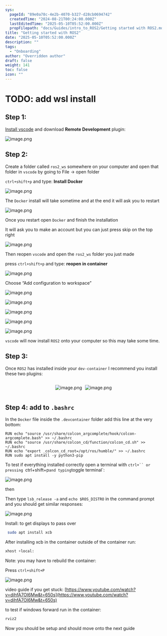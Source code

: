 ```yaml
---
sys:
  pageId: "89e0a78c-4e2b-4070-b327-d28cb0694742"
  createdTime: "2024-08-21T00:24:00.000Z"
  lastEditedTime: "2025-05-10T05:52:00.000Z"
  propFilepath: "docs/Guides/intro_to_ROS2/Getting started with ROS2.md"
title: "Getting started with ROS2"
date: "2025-05-10T05:52:00.000Z"
description: ""
tags:
  - "Onboarding"
author: "Overridden author"
draft: false
weight: 141
toc: false
icon: ""
---
```


# TODO: add wsl install

## Step 1:

[Install vscode](https://code.visualstudio.com/download) and download **Remote Development** plugin:

![image.png](https://prod-files-secure.s3.us-west-2.amazonaws.com/d518164a-d88e-44d1-a4ee-3adb3bd8bce0/efb52993-1881-4a40-b95e-6f020334f022/image.png?X-Amz-Algorithm=AWS4-HMAC-SHA256&X-Amz-Content-Sha256=UNSIGNED-PAYLOAD&X-Amz-Credential=ASIAZI2LB4662DTTMWWR%2F20250701%2Fus-west-2%2Fs3%2Faws4_request&X-Amz-Date=20250701T061407Z&X-Amz-Expires=3600&X-Amz-Security-Token=IQoJb3JpZ2luX2VjENX%2F%2F%2F%2F%2F%2F%2F%2F%2F%2FwEaCXVzLXdlc3QtMiJHMEUCIQDtQLND71yi6rA45wxdjAmIFP32XH6mN%2F58AG0vDL9u8gIgfw3ONLgjWe%2FAnqKQBWrCRQsxeL9F8J6cz69qxX%2BnTkoqiAQIzv%2F%2F%2F%2F%2F%2F%2F%2F%2F%2FARAAGgw2Mzc0MjMxODM4MDUiDKLWU5zUYQe0LwJBTCrcA6sGQqdINOedFHgfvPVLPgMjZ7DLbz5ORRJFXXSJ6M5TfWZ%2Fcu%2BXTet%2B%2FHYxPv2ta6bZcDK874F%2BFgj0BGa6UfyaCasIvRk3pkE4JHswUWsaH%2BRqBfQsB%2FW4sHvT7hBcCzrRYMn%2B8B%2BXPzVj2qC1V00A9UuCVQyr2RUAR%2FNbvupRcKXGCATw8iyyjE2JpCALKe2AVLDslFs8lJug6CgDY%2BafSwUp39TgESTnWLFN%2BHpTEc9lttuL66nmBPRucDC0COVlws26o40QEEnNvPqqducf7qsDIsdP%2FE%2B%2BfVuN%2Fg%2BAfZbuUV%2Fu489z458j1gUzRsWiI76%2B21iZJV8Ij9wZNSbXuIrgdNC8K9TtZY0nGro7MILMOFIaD3mlm%2B8G2etnvvGdeEPGMzC9O1QplZPn%2Bd6qaaFZlkpZv%2FUS5ohp1sGJDwHErwOMYj1fcjZxJbePafmMqtGYZT6DDUBWOpPidz28w2Fsz49MuzrHq7riUdsT7pLoUGV3LK5Z2A9gntPW7OttJpeTnyY7RJjP%2FLeJ2YwTZh93SC20d%2FtMTdTqwx520sh3Ps7ctcUuypu9X7jpFoF%2BanE07NHtQTDRkjsJ4XJJnBTXHyx1MYDQuiWaEVudklSHh%2F9OK8xMJjN8MN3LjcMGOqUBFoVsgqplIgNSStkPbvcLCmoymbfddxDBbnRTJE8tvntwg2NsU6G%2Fvy2M6og47n%2FX2mv4gD1MJIlqJF8dVP4I3dqfLKUgj0Xwh0%2ByZIXjehJPrYFbe7vAugmW0swNyUpdvHEml680e6eRb7WdPPFzGu1d%2BSYU2FB5z6qOwRz1iYO%2FdZuPd2MbVc3Z8SxnqEmoaSkNs8ffdOJ3CkggZGqgXTaXgrF%2F&X-Amz-Signature=f1e736bf78fbf39c929052bef8f23f3fe158072611e281f4b34a04686ef5710e&X-Amz-SignedHeaders=host&x-amz-checksum-mode=ENABLED&x-id=GetObject)

## Step 2:

Create a folder called `ros2_ws` somewhere on your computer and open that folder in `vscode` by going to File → open folder 

`ctrl+shift+p` and type: **Install Docker**

![image.png](https://prod-files-secure.s3.us-west-2.amazonaws.com/d518164a-d88e-44d1-a4ee-3adb3bd8bce0/2269dc0e-1cd5-47ff-bceb-c04ad9b2eab0/image.png?X-Amz-Algorithm=AWS4-HMAC-SHA256&X-Amz-Content-Sha256=UNSIGNED-PAYLOAD&X-Amz-Credential=ASIAZI2LB4662DTTMWWR%2F20250701%2Fus-west-2%2Fs3%2Faws4_request&X-Amz-Date=20250701T061407Z&X-Amz-Expires=3600&X-Amz-Security-Token=IQoJb3JpZ2luX2VjENX%2F%2F%2F%2F%2F%2F%2F%2F%2F%2FwEaCXVzLXdlc3QtMiJHMEUCIQDtQLND71yi6rA45wxdjAmIFP32XH6mN%2F58AG0vDL9u8gIgfw3ONLgjWe%2FAnqKQBWrCRQsxeL9F8J6cz69qxX%2BnTkoqiAQIzv%2F%2F%2F%2F%2F%2F%2F%2F%2F%2FARAAGgw2Mzc0MjMxODM4MDUiDKLWU5zUYQe0LwJBTCrcA6sGQqdINOedFHgfvPVLPgMjZ7DLbz5ORRJFXXSJ6M5TfWZ%2Fcu%2BXTet%2B%2FHYxPv2ta6bZcDK874F%2BFgj0BGa6UfyaCasIvRk3pkE4JHswUWsaH%2BRqBfQsB%2FW4sHvT7hBcCzrRYMn%2B8B%2BXPzVj2qC1V00A9UuCVQyr2RUAR%2FNbvupRcKXGCATw8iyyjE2JpCALKe2AVLDslFs8lJug6CgDY%2BafSwUp39TgESTnWLFN%2BHpTEc9lttuL66nmBPRucDC0COVlws26o40QEEnNvPqqducf7qsDIsdP%2FE%2B%2BfVuN%2Fg%2BAfZbuUV%2Fu489z458j1gUzRsWiI76%2B21iZJV8Ij9wZNSbXuIrgdNC8K9TtZY0nGro7MILMOFIaD3mlm%2B8G2etnvvGdeEPGMzC9O1QplZPn%2Bd6qaaFZlkpZv%2FUS5ohp1sGJDwHErwOMYj1fcjZxJbePafmMqtGYZT6DDUBWOpPidz28w2Fsz49MuzrHq7riUdsT7pLoUGV3LK5Z2A9gntPW7OttJpeTnyY7RJjP%2FLeJ2YwTZh93SC20d%2FtMTdTqwx520sh3Ps7ctcUuypu9X7jpFoF%2BanE07NHtQTDRkjsJ4XJJnBTXHyx1MYDQuiWaEVudklSHh%2F9OK8xMJjN8MN3LjcMGOqUBFoVsgqplIgNSStkPbvcLCmoymbfddxDBbnRTJE8tvntwg2NsU6G%2Fvy2M6og47n%2FX2mv4gD1MJIlqJF8dVP4I3dqfLKUgj0Xwh0%2ByZIXjehJPrYFbe7vAugmW0swNyUpdvHEml680e6eRb7WdPPFzGu1d%2BSYU2FB5z6qOwRz1iYO%2FdZuPd2MbVc3Z8SxnqEmoaSkNs8ffdOJ3CkggZGqgXTaXgrF%2F&X-Amz-Signature=df5966ecc2f8ccaa46476034d1b99d5dec17bd6b24c5e46bbcbf13c2e383ee64&X-Amz-SignedHeaders=host&x-amz-checksum-mode=ENABLED&x-id=GetObject)

The `Docker` install will take sometime and at the end it will ask you to restart

![image.png](https://prod-files-secure.s3.us-west-2.amazonaws.com/d518164a-d88e-44d1-a4ee-3adb3bd8bce0/ed233f78-be33-4b1f-b89c-9c346c0e961e/image.png?X-Amz-Algorithm=AWS4-HMAC-SHA256&X-Amz-Content-Sha256=UNSIGNED-PAYLOAD&X-Amz-Credential=ASIAZI2LB4662DTTMWWR%2F20250701%2Fus-west-2%2Fs3%2Faws4_request&X-Amz-Date=20250701T061407Z&X-Amz-Expires=3600&X-Amz-Security-Token=IQoJb3JpZ2luX2VjENX%2F%2F%2F%2F%2F%2F%2F%2F%2F%2FwEaCXVzLXdlc3QtMiJHMEUCIQDtQLND71yi6rA45wxdjAmIFP32XH6mN%2F58AG0vDL9u8gIgfw3ONLgjWe%2FAnqKQBWrCRQsxeL9F8J6cz69qxX%2BnTkoqiAQIzv%2F%2F%2F%2F%2F%2F%2F%2F%2F%2FARAAGgw2Mzc0MjMxODM4MDUiDKLWU5zUYQe0LwJBTCrcA6sGQqdINOedFHgfvPVLPgMjZ7DLbz5ORRJFXXSJ6M5TfWZ%2Fcu%2BXTet%2B%2FHYxPv2ta6bZcDK874F%2BFgj0BGa6UfyaCasIvRk3pkE4JHswUWsaH%2BRqBfQsB%2FW4sHvT7hBcCzrRYMn%2B8B%2BXPzVj2qC1V00A9UuCVQyr2RUAR%2FNbvupRcKXGCATw8iyyjE2JpCALKe2AVLDslFs8lJug6CgDY%2BafSwUp39TgESTnWLFN%2BHpTEc9lttuL66nmBPRucDC0COVlws26o40QEEnNvPqqducf7qsDIsdP%2FE%2B%2BfVuN%2Fg%2BAfZbuUV%2Fu489z458j1gUzRsWiI76%2B21iZJV8Ij9wZNSbXuIrgdNC8K9TtZY0nGro7MILMOFIaD3mlm%2B8G2etnvvGdeEPGMzC9O1QplZPn%2Bd6qaaFZlkpZv%2FUS5ohp1sGJDwHErwOMYj1fcjZxJbePafmMqtGYZT6DDUBWOpPidz28w2Fsz49MuzrHq7riUdsT7pLoUGV3LK5Z2A9gntPW7OttJpeTnyY7RJjP%2FLeJ2YwTZh93SC20d%2FtMTdTqwx520sh3Ps7ctcUuypu9X7jpFoF%2BanE07NHtQTDRkjsJ4XJJnBTXHyx1MYDQuiWaEVudklSHh%2F9OK8xMJjN8MN3LjcMGOqUBFoVsgqplIgNSStkPbvcLCmoymbfddxDBbnRTJE8tvntwg2NsU6G%2Fvy2M6og47n%2FX2mv4gD1MJIlqJF8dVP4I3dqfLKUgj0Xwh0%2ByZIXjehJPrYFbe7vAugmW0swNyUpdvHEml680e6eRb7WdPPFzGu1d%2BSYU2FB5z6qOwRz1iYO%2FdZuPd2MbVc3Z8SxnqEmoaSkNs8ffdOJ3CkggZGqgXTaXgrF%2F&X-Amz-Signature=09a3cd221ea992b165074110360d94fff1669cc6103ebd59d4a9047cb9f5e86a&X-Amz-SignedHeaders=host&x-amz-checksum-mode=ENABLED&x-id=GetObject)

Once you restart open `Docker` and finish the installation

It will ask you to make an account but you can just press skip on the top right

![image.png](https://prod-files-secure.s3.us-west-2.amazonaws.com/d518164a-d88e-44d1-a4ee-3adb3bd8bce0/21010ad9-1659-4fd9-9f59-9932a09b2a3d/image.png?X-Amz-Algorithm=AWS4-HMAC-SHA256&X-Amz-Content-Sha256=UNSIGNED-PAYLOAD&X-Amz-Credential=ASIAZI2LB4662DTTMWWR%2F20250701%2Fus-west-2%2Fs3%2Faws4_request&X-Amz-Date=20250701T061407Z&X-Amz-Expires=3600&X-Amz-Security-Token=IQoJb3JpZ2luX2VjENX%2F%2F%2F%2F%2F%2F%2F%2F%2F%2FwEaCXVzLXdlc3QtMiJHMEUCIQDtQLND71yi6rA45wxdjAmIFP32XH6mN%2F58AG0vDL9u8gIgfw3ONLgjWe%2FAnqKQBWrCRQsxeL9F8J6cz69qxX%2BnTkoqiAQIzv%2F%2F%2F%2F%2F%2F%2F%2F%2F%2FARAAGgw2Mzc0MjMxODM4MDUiDKLWU5zUYQe0LwJBTCrcA6sGQqdINOedFHgfvPVLPgMjZ7DLbz5ORRJFXXSJ6M5TfWZ%2Fcu%2BXTet%2B%2FHYxPv2ta6bZcDK874F%2BFgj0BGa6UfyaCasIvRk3pkE4JHswUWsaH%2BRqBfQsB%2FW4sHvT7hBcCzrRYMn%2B8B%2BXPzVj2qC1V00A9UuCVQyr2RUAR%2FNbvupRcKXGCATw8iyyjE2JpCALKe2AVLDslFs8lJug6CgDY%2BafSwUp39TgESTnWLFN%2BHpTEc9lttuL66nmBPRucDC0COVlws26o40QEEnNvPqqducf7qsDIsdP%2FE%2B%2BfVuN%2Fg%2BAfZbuUV%2Fu489z458j1gUzRsWiI76%2B21iZJV8Ij9wZNSbXuIrgdNC8K9TtZY0nGro7MILMOFIaD3mlm%2B8G2etnvvGdeEPGMzC9O1QplZPn%2Bd6qaaFZlkpZv%2FUS5ohp1sGJDwHErwOMYj1fcjZxJbePafmMqtGYZT6DDUBWOpPidz28w2Fsz49MuzrHq7riUdsT7pLoUGV3LK5Z2A9gntPW7OttJpeTnyY7RJjP%2FLeJ2YwTZh93SC20d%2FtMTdTqwx520sh3Ps7ctcUuypu9X7jpFoF%2BanE07NHtQTDRkjsJ4XJJnBTXHyx1MYDQuiWaEVudklSHh%2F9OK8xMJjN8MN3LjcMGOqUBFoVsgqplIgNSStkPbvcLCmoymbfddxDBbnRTJE8tvntwg2NsU6G%2Fvy2M6og47n%2FX2mv4gD1MJIlqJF8dVP4I3dqfLKUgj0Xwh0%2ByZIXjehJPrYFbe7vAugmW0swNyUpdvHEml680e6eRb7WdPPFzGu1d%2BSYU2FB5z6qOwRz1iYO%2FdZuPd2MbVc3Z8SxnqEmoaSkNs8ffdOJ3CkggZGqgXTaXgrF%2F&X-Amz-Signature=3a3a43312502b38ca436dfcccc22078f6d5153663e40d07fae8b9099cc077422&X-Amz-SignedHeaders=host&x-amz-checksum-mode=ENABLED&x-id=GetObject)

Then reopen `vscode` and open the `ros2_ws` folder you just made

press `ctrl+shift+p` and type: **reopen in container**

![image.png](https://prod-files-secure.s3.us-west-2.amazonaws.com/d518164a-d88e-44d1-a4ee-3adb3bd8bce0/4e93b8c2-41ad-488c-8095-c74205196118/image.png?X-Amz-Algorithm=AWS4-HMAC-SHA256&X-Amz-Content-Sha256=UNSIGNED-PAYLOAD&X-Amz-Credential=ASIAZI2LB4662DTTMWWR%2F20250701%2Fus-west-2%2Fs3%2Faws4_request&X-Amz-Date=20250701T061407Z&X-Amz-Expires=3600&X-Amz-Security-Token=IQoJb3JpZ2luX2VjENX%2F%2F%2F%2F%2F%2F%2F%2F%2F%2FwEaCXVzLXdlc3QtMiJHMEUCIQDtQLND71yi6rA45wxdjAmIFP32XH6mN%2F58AG0vDL9u8gIgfw3ONLgjWe%2FAnqKQBWrCRQsxeL9F8J6cz69qxX%2BnTkoqiAQIzv%2F%2F%2F%2F%2F%2F%2F%2F%2F%2FARAAGgw2Mzc0MjMxODM4MDUiDKLWU5zUYQe0LwJBTCrcA6sGQqdINOedFHgfvPVLPgMjZ7DLbz5ORRJFXXSJ6M5TfWZ%2Fcu%2BXTet%2B%2FHYxPv2ta6bZcDK874F%2BFgj0BGa6UfyaCasIvRk3pkE4JHswUWsaH%2BRqBfQsB%2FW4sHvT7hBcCzrRYMn%2B8B%2BXPzVj2qC1V00A9UuCVQyr2RUAR%2FNbvupRcKXGCATw8iyyjE2JpCALKe2AVLDslFs8lJug6CgDY%2BafSwUp39TgESTnWLFN%2BHpTEc9lttuL66nmBPRucDC0COVlws26o40QEEnNvPqqducf7qsDIsdP%2FE%2B%2BfVuN%2Fg%2BAfZbuUV%2Fu489z458j1gUzRsWiI76%2B21iZJV8Ij9wZNSbXuIrgdNC8K9TtZY0nGro7MILMOFIaD3mlm%2B8G2etnvvGdeEPGMzC9O1QplZPn%2Bd6qaaFZlkpZv%2FUS5ohp1sGJDwHErwOMYj1fcjZxJbePafmMqtGYZT6DDUBWOpPidz28w2Fsz49MuzrHq7riUdsT7pLoUGV3LK5Z2A9gntPW7OttJpeTnyY7RJjP%2FLeJ2YwTZh93SC20d%2FtMTdTqwx520sh3Ps7ctcUuypu9X7jpFoF%2BanE07NHtQTDRkjsJ4XJJnBTXHyx1MYDQuiWaEVudklSHh%2F9OK8xMJjN8MN3LjcMGOqUBFoVsgqplIgNSStkPbvcLCmoymbfddxDBbnRTJE8tvntwg2NsU6G%2Fvy2M6og47n%2FX2mv4gD1MJIlqJF8dVP4I3dqfLKUgj0Xwh0%2ByZIXjehJPrYFbe7vAugmW0swNyUpdvHEml680e6eRb7WdPPFzGu1d%2BSYU2FB5z6qOwRz1iYO%2FdZuPd2MbVc3Z8SxnqEmoaSkNs8ffdOJ3CkggZGqgXTaXgrF%2F&X-Amz-Signature=fd6a2a736cdf92a21a12b659c3d041abd339f30732fe842c8e3f5a4b9ee2f6e4&X-Amz-SignedHeaders=host&x-amz-checksum-mode=ENABLED&x-id=GetObject)

Choose “Add configuration to workspace”

![image.png](https://prod-files-secure.s3.us-west-2.amazonaws.com/d518164a-d88e-44d1-a4ee-3adb3bd8bce0/9560b282-5060-4989-ba37-97e7b2c22476/image.png?X-Amz-Algorithm=AWS4-HMAC-SHA256&X-Amz-Content-Sha256=UNSIGNED-PAYLOAD&X-Amz-Credential=ASIAZI2LB4662DTTMWWR%2F20250701%2Fus-west-2%2Fs3%2Faws4_request&X-Amz-Date=20250701T061407Z&X-Amz-Expires=3600&X-Amz-Security-Token=IQoJb3JpZ2luX2VjENX%2F%2F%2F%2F%2F%2F%2F%2F%2F%2FwEaCXVzLXdlc3QtMiJHMEUCIQDtQLND71yi6rA45wxdjAmIFP32XH6mN%2F58AG0vDL9u8gIgfw3ONLgjWe%2FAnqKQBWrCRQsxeL9F8J6cz69qxX%2BnTkoqiAQIzv%2F%2F%2F%2F%2F%2F%2F%2F%2F%2FARAAGgw2Mzc0MjMxODM4MDUiDKLWU5zUYQe0LwJBTCrcA6sGQqdINOedFHgfvPVLPgMjZ7DLbz5ORRJFXXSJ6M5TfWZ%2Fcu%2BXTet%2B%2FHYxPv2ta6bZcDK874F%2BFgj0BGa6UfyaCasIvRk3pkE4JHswUWsaH%2BRqBfQsB%2FW4sHvT7hBcCzrRYMn%2B8B%2BXPzVj2qC1V00A9UuCVQyr2RUAR%2FNbvupRcKXGCATw8iyyjE2JpCALKe2AVLDslFs8lJug6CgDY%2BafSwUp39TgESTnWLFN%2BHpTEc9lttuL66nmBPRucDC0COVlws26o40QEEnNvPqqducf7qsDIsdP%2FE%2B%2BfVuN%2Fg%2BAfZbuUV%2Fu489z458j1gUzRsWiI76%2B21iZJV8Ij9wZNSbXuIrgdNC8K9TtZY0nGro7MILMOFIaD3mlm%2B8G2etnvvGdeEPGMzC9O1QplZPn%2Bd6qaaFZlkpZv%2FUS5ohp1sGJDwHErwOMYj1fcjZxJbePafmMqtGYZT6DDUBWOpPidz28w2Fsz49MuzrHq7riUdsT7pLoUGV3LK5Z2A9gntPW7OttJpeTnyY7RJjP%2FLeJ2YwTZh93SC20d%2FtMTdTqwx520sh3Ps7ctcUuypu9X7jpFoF%2BanE07NHtQTDRkjsJ4XJJnBTXHyx1MYDQuiWaEVudklSHh%2F9OK8xMJjN8MN3LjcMGOqUBFoVsgqplIgNSStkPbvcLCmoymbfddxDBbnRTJE8tvntwg2NsU6G%2Fvy2M6og47n%2FX2mv4gD1MJIlqJF8dVP4I3dqfLKUgj0Xwh0%2ByZIXjehJPrYFbe7vAugmW0swNyUpdvHEml680e6eRb7WdPPFzGu1d%2BSYU2FB5z6qOwRz1iYO%2FdZuPd2MbVc3Z8SxnqEmoaSkNs8ffdOJ3CkggZGqgXTaXgrF%2F&X-Amz-Signature=255c90f55d61c57cffe375102497117bf3a4cb9e8068bdc3b20dc2066b86ee8a&X-Amz-SignedHeaders=host&x-amz-checksum-mode=ENABLED&x-id=GetObject)

![image.png](https://prod-files-secure.s3.us-west-2.amazonaws.com/d518164a-d88e-44d1-a4ee-3adb3bd8bce0/2ee63f81-886b-48e8-a553-dc6e5eac99e4/image.png?X-Amz-Algorithm=AWS4-HMAC-SHA256&X-Amz-Content-Sha256=UNSIGNED-PAYLOAD&X-Amz-Credential=ASIAZI2LB4662DTTMWWR%2F20250701%2Fus-west-2%2Fs3%2Faws4_request&X-Amz-Date=20250701T061407Z&X-Amz-Expires=3600&X-Amz-Security-Token=IQoJb3JpZ2luX2VjENX%2F%2F%2F%2F%2F%2F%2F%2F%2F%2FwEaCXVzLXdlc3QtMiJHMEUCIQDtQLND71yi6rA45wxdjAmIFP32XH6mN%2F58AG0vDL9u8gIgfw3ONLgjWe%2FAnqKQBWrCRQsxeL9F8J6cz69qxX%2BnTkoqiAQIzv%2F%2F%2F%2F%2F%2F%2F%2F%2F%2FARAAGgw2Mzc0MjMxODM4MDUiDKLWU5zUYQe0LwJBTCrcA6sGQqdINOedFHgfvPVLPgMjZ7DLbz5ORRJFXXSJ6M5TfWZ%2Fcu%2BXTet%2B%2FHYxPv2ta6bZcDK874F%2BFgj0BGa6UfyaCasIvRk3pkE4JHswUWsaH%2BRqBfQsB%2FW4sHvT7hBcCzrRYMn%2B8B%2BXPzVj2qC1V00A9UuCVQyr2RUAR%2FNbvupRcKXGCATw8iyyjE2JpCALKe2AVLDslFs8lJug6CgDY%2BafSwUp39TgESTnWLFN%2BHpTEc9lttuL66nmBPRucDC0COVlws26o40QEEnNvPqqducf7qsDIsdP%2FE%2B%2BfVuN%2Fg%2BAfZbuUV%2Fu489z458j1gUzRsWiI76%2B21iZJV8Ij9wZNSbXuIrgdNC8K9TtZY0nGro7MILMOFIaD3mlm%2B8G2etnvvGdeEPGMzC9O1QplZPn%2Bd6qaaFZlkpZv%2FUS5ohp1sGJDwHErwOMYj1fcjZxJbePafmMqtGYZT6DDUBWOpPidz28w2Fsz49MuzrHq7riUdsT7pLoUGV3LK5Z2A9gntPW7OttJpeTnyY7RJjP%2FLeJ2YwTZh93SC20d%2FtMTdTqwx520sh3Ps7ctcUuypu9X7jpFoF%2BanE07NHtQTDRkjsJ4XJJnBTXHyx1MYDQuiWaEVudklSHh%2F9OK8xMJjN8MN3LjcMGOqUBFoVsgqplIgNSStkPbvcLCmoymbfddxDBbnRTJE8tvntwg2NsU6G%2Fvy2M6og47n%2FX2mv4gD1MJIlqJF8dVP4I3dqfLKUgj0Xwh0%2ByZIXjehJPrYFbe7vAugmW0swNyUpdvHEml680e6eRb7WdPPFzGu1d%2BSYU2FB5z6qOwRz1iYO%2FdZuPd2MbVc3Z8SxnqEmoaSkNs8ffdOJ3CkggZGqgXTaXgrF%2F&X-Amz-Signature=a798e233345e80236d06e92db85a0362ec23e6b5cb6dda91a8232a6c27a2d0a3&X-Amz-SignedHeaders=host&x-amz-checksum-mode=ENABLED&x-id=GetObject)

![image.png](https://prod-files-secure.s3.us-west-2.amazonaws.com/d518164a-d88e-44d1-a4ee-3adb3bd8bce0/ae1580b2-b048-407e-aed9-b584224a7a04/image.png?X-Amz-Algorithm=AWS4-HMAC-SHA256&X-Amz-Content-Sha256=UNSIGNED-PAYLOAD&X-Amz-Credential=ASIAZI2LB4662DTTMWWR%2F20250701%2Fus-west-2%2Fs3%2Faws4_request&X-Amz-Date=20250701T061407Z&X-Amz-Expires=3600&X-Amz-Security-Token=IQoJb3JpZ2luX2VjENX%2F%2F%2F%2F%2F%2F%2F%2F%2F%2FwEaCXVzLXdlc3QtMiJHMEUCIQDtQLND71yi6rA45wxdjAmIFP32XH6mN%2F58AG0vDL9u8gIgfw3ONLgjWe%2FAnqKQBWrCRQsxeL9F8J6cz69qxX%2BnTkoqiAQIzv%2F%2F%2F%2F%2F%2F%2F%2F%2F%2FARAAGgw2Mzc0MjMxODM4MDUiDKLWU5zUYQe0LwJBTCrcA6sGQqdINOedFHgfvPVLPgMjZ7DLbz5ORRJFXXSJ6M5TfWZ%2Fcu%2BXTet%2B%2FHYxPv2ta6bZcDK874F%2BFgj0BGa6UfyaCasIvRk3pkE4JHswUWsaH%2BRqBfQsB%2FW4sHvT7hBcCzrRYMn%2B8B%2BXPzVj2qC1V00A9UuCVQyr2RUAR%2FNbvupRcKXGCATw8iyyjE2JpCALKe2AVLDslFs8lJug6CgDY%2BafSwUp39TgESTnWLFN%2BHpTEc9lttuL66nmBPRucDC0COVlws26o40QEEnNvPqqducf7qsDIsdP%2FE%2B%2BfVuN%2Fg%2BAfZbuUV%2Fu489z458j1gUzRsWiI76%2B21iZJV8Ij9wZNSbXuIrgdNC8K9TtZY0nGro7MILMOFIaD3mlm%2B8G2etnvvGdeEPGMzC9O1QplZPn%2Bd6qaaFZlkpZv%2FUS5ohp1sGJDwHErwOMYj1fcjZxJbePafmMqtGYZT6DDUBWOpPidz28w2Fsz49MuzrHq7riUdsT7pLoUGV3LK5Z2A9gntPW7OttJpeTnyY7RJjP%2FLeJ2YwTZh93SC20d%2FtMTdTqwx520sh3Ps7ctcUuypu9X7jpFoF%2BanE07NHtQTDRkjsJ4XJJnBTXHyx1MYDQuiWaEVudklSHh%2F9OK8xMJjN8MN3LjcMGOqUBFoVsgqplIgNSStkPbvcLCmoymbfddxDBbnRTJE8tvntwg2NsU6G%2Fvy2M6og47n%2FX2mv4gD1MJIlqJF8dVP4I3dqfLKUgj0Xwh0%2ByZIXjehJPrYFbe7vAugmW0swNyUpdvHEml680e6eRb7WdPPFzGu1d%2BSYU2FB5z6qOwRz1iYO%2FdZuPd2MbVc3Z8SxnqEmoaSkNs8ffdOJ3CkggZGqgXTaXgrF%2F&X-Amz-Signature=4ef663dafbf3b8e51403e8e2d8fab0f71d0ac98ade2a8f652d6b0238455c4fb8&X-Amz-SignedHeaders=host&x-amz-checksum-mode=ENABLED&x-id=GetObject)

![image.png](https://prod-files-secure.s3.us-west-2.amazonaws.com/d518164a-d88e-44d1-a4ee-3adb3bd8bce0/53255b28-f75e-430f-b9e3-c0ac8577e42b/image.png?X-Amz-Algorithm=AWS4-HMAC-SHA256&X-Amz-Content-Sha256=UNSIGNED-PAYLOAD&X-Amz-Credential=ASIAZI2LB4662DTTMWWR%2F20250701%2Fus-west-2%2Fs3%2Faws4_request&X-Amz-Date=20250701T061407Z&X-Amz-Expires=3600&X-Amz-Security-Token=IQoJb3JpZ2luX2VjENX%2F%2F%2F%2F%2F%2F%2F%2F%2F%2FwEaCXVzLXdlc3QtMiJHMEUCIQDtQLND71yi6rA45wxdjAmIFP32XH6mN%2F58AG0vDL9u8gIgfw3ONLgjWe%2FAnqKQBWrCRQsxeL9F8J6cz69qxX%2BnTkoqiAQIzv%2F%2F%2F%2F%2F%2F%2F%2F%2F%2FARAAGgw2Mzc0MjMxODM4MDUiDKLWU5zUYQe0LwJBTCrcA6sGQqdINOedFHgfvPVLPgMjZ7DLbz5ORRJFXXSJ6M5TfWZ%2Fcu%2BXTet%2B%2FHYxPv2ta6bZcDK874F%2BFgj0BGa6UfyaCasIvRk3pkE4JHswUWsaH%2BRqBfQsB%2FW4sHvT7hBcCzrRYMn%2B8B%2BXPzVj2qC1V00A9UuCVQyr2RUAR%2FNbvupRcKXGCATw8iyyjE2JpCALKe2AVLDslFs8lJug6CgDY%2BafSwUp39TgESTnWLFN%2BHpTEc9lttuL66nmBPRucDC0COVlws26o40QEEnNvPqqducf7qsDIsdP%2FE%2B%2BfVuN%2Fg%2BAfZbuUV%2Fu489z458j1gUzRsWiI76%2B21iZJV8Ij9wZNSbXuIrgdNC8K9TtZY0nGro7MILMOFIaD3mlm%2B8G2etnvvGdeEPGMzC9O1QplZPn%2Bd6qaaFZlkpZv%2FUS5ohp1sGJDwHErwOMYj1fcjZxJbePafmMqtGYZT6DDUBWOpPidz28w2Fsz49MuzrHq7riUdsT7pLoUGV3LK5Z2A9gntPW7OttJpeTnyY7RJjP%2FLeJ2YwTZh93SC20d%2FtMTdTqwx520sh3Ps7ctcUuypu9X7jpFoF%2BanE07NHtQTDRkjsJ4XJJnBTXHyx1MYDQuiWaEVudklSHh%2F9OK8xMJjN8MN3LjcMGOqUBFoVsgqplIgNSStkPbvcLCmoymbfddxDBbnRTJE8tvntwg2NsU6G%2Fvy2M6og47n%2FX2mv4gD1MJIlqJF8dVP4I3dqfLKUgj0Xwh0%2ByZIXjehJPrYFbe7vAugmW0swNyUpdvHEml680e6eRb7WdPPFzGu1d%2BSYU2FB5z6qOwRz1iYO%2FdZuPd2MbVc3Z8SxnqEmoaSkNs8ffdOJ3CkggZGqgXTaXgrF%2F&X-Amz-Signature=4f567b09e9a0bcbafbc4d6074f08d62850df74f8bfe59a8d1912b91097b88e17&X-Amz-SignedHeaders=host&x-amz-checksum-mode=ENABLED&x-id=GetObject)

![image.png](https://prod-files-secure.s3.us-west-2.amazonaws.com/d518164a-d88e-44d1-a4ee-3adb3bd8bce0/7c562767-5af9-4ffb-97d1-327bcdf4ee00/image.png?X-Amz-Algorithm=AWS4-HMAC-SHA256&X-Amz-Content-Sha256=UNSIGNED-PAYLOAD&X-Amz-Credential=ASIAZI2LB4662DTTMWWR%2F20250701%2Fus-west-2%2Fs3%2Faws4_request&X-Amz-Date=20250701T061407Z&X-Amz-Expires=3600&X-Amz-Security-Token=IQoJb3JpZ2luX2VjENX%2F%2F%2F%2F%2F%2F%2F%2F%2F%2FwEaCXVzLXdlc3QtMiJHMEUCIQDtQLND71yi6rA45wxdjAmIFP32XH6mN%2F58AG0vDL9u8gIgfw3ONLgjWe%2FAnqKQBWrCRQsxeL9F8J6cz69qxX%2BnTkoqiAQIzv%2F%2F%2F%2F%2F%2F%2F%2F%2F%2FARAAGgw2Mzc0MjMxODM4MDUiDKLWU5zUYQe0LwJBTCrcA6sGQqdINOedFHgfvPVLPgMjZ7DLbz5ORRJFXXSJ6M5TfWZ%2Fcu%2BXTet%2B%2FHYxPv2ta6bZcDK874F%2BFgj0BGa6UfyaCasIvRk3pkE4JHswUWsaH%2BRqBfQsB%2FW4sHvT7hBcCzrRYMn%2B8B%2BXPzVj2qC1V00A9UuCVQyr2RUAR%2FNbvupRcKXGCATw8iyyjE2JpCALKe2AVLDslFs8lJug6CgDY%2BafSwUp39TgESTnWLFN%2BHpTEc9lttuL66nmBPRucDC0COVlws26o40QEEnNvPqqducf7qsDIsdP%2FE%2B%2BfVuN%2Fg%2BAfZbuUV%2Fu489z458j1gUzRsWiI76%2B21iZJV8Ij9wZNSbXuIrgdNC8K9TtZY0nGro7MILMOFIaD3mlm%2B8G2etnvvGdeEPGMzC9O1QplZPn%2Bd6qaaFZlkpZv%2FUS5ohp1sGJDwHErwOMYj1fcjZxJbePafmMqtGYZT6DDUBWOpPidz28w2Fsz49MuzrHq7riUdsT7pLoUGV3LK5Z2A9gntPW7OttJpeTnyY7RJjP%2FLeJ2YwTZh93SC20d%2FtMTdTqwx520sh3Ps7ctcUuypu9X7jpFoF%2BanE07NHtQTDRkjsJ4XJJnBTXHyx1MYDQuiWaEVudklSHh%2F9OK8xMJjN8MN3LjcMGOqUBFoVsgqplIgNSStkPbvcLCmoymbfddxDBbnRTJE8tvntwg2NsU6G%2Fvy2M6og47n%2FX2mv4gD1MJIlqJF8dVP4I3dqfLKUgj0Xwh0%2ByZIXjehJPrYFbe7vAugmW0swNyUpdvHEml680e6eRb7WdPPFzGu1d%2BSYU2FB5z6qOwRz1iYO%2FdZuPd2MbVc3Z8SxnqEmoaSkNs8ffdOJ3CkggZGqgXTaXgrF%2F&X-Amz-Signature=f5f39b4de4a18104034cdff5fcbd50a8f3705fad589fb011ddc1625c0e055600&X-Amz-SignedHeaders=host&x-amz-checksum-mode=ENABLED&x-id=GetObject)

`vscode` will now install `ROS2` onto your computer so this may take some time.

## Step 3:

Once `ROS2` has installed inside your `dev-container` I recommend you install these two plugins:

<div style="display: flex;flex-direction: row; column-gap:10px; max-width: 630px;justify-content: center;">
<div>

![image.png](https://prod-files-secure.s3.us-west-2.amazonaws.com/d518164a-d88e-44d1-a4ee-3adb3bd8bce0/3fc3d550-5a54-4ba1-ba6b-faa01cdb7369/image.png?X-Amz-Algorithm=AWS4-HMAC-SHA256&X-Amz-Content-Sha256=UNSIGNED-PAYLOAD&X-Amz-Credential=ASIAZI2LB466YKLVQ7LD%2F20250701%2Fus-west-2%2Fs3%2Faws4_request&X-Amz-Date=20250701T061419Z&X-Amz-Expires=3600&X-Amz-Security-Token=IQoJb3JpZ2luX2VjENX%2F%2F%2F%2F%2F%2F%2F%2F%2F%2FwEaCXVzLXdlc3QtMiJGMEQCIES%2FybcnTYpamYe0Jhc8uUscKIQdBSk3tIWAoAXcNBqAAiAf9yChBYaxucr7Ww%2BO5suClMB76hbJHDw1%2BJTAwMHXQiqIBAjO%2F%2F%2F%2F%2F%2F%2F%2F%2F%2F8BEAAaDDYzNzQyMzE4MzgwNSIMfhS5uzjgkI3K6sbQKtwDEiGy9VggxHREILBMlv6Ocr3BJJoaTauxtDk3FrmlX6why7kZu%2BQQm1Zy66uuDs3Dc2XHCp4juo7Qk%2BFrIfoMMFhfg7E3hW5fJcOKxLYwazkNnOl%2BI%2FEdYvBalmGXrRLyUn63WtceKCnEspSSEVgqQW9nnV0FoQ0raZpN7hBeooEUfUAE29suqUaQH%2BGoL2E9F4tGbwyTipvcrX0DGvW6XbP3yYngnDTD%2F%2BT3F2ydYJd7BzRImBPCBr5yUL309opIQpkHTxeN%2BiuVNyW%2B8ZatSQIpk74gDyx6dt4QNYm3oaoteattQXQtWpBzz0INR9jiRVptzdoyJiqnkbnHuLjEFCi%2FUQhvqVWEiWwYfdcYS%2FPRBLEWsJY3ptkN5aB4OIXN1i63VEp12zHHuWn217JiVWmTvd0efsGZsQCGQ8Zh43rGBtlekk5olagTBWE3f%2BHrTj9WlD%2Fr%2BtscVUislL78ZvqkFP%2BVFxvuNJKcEisOC1vLd28IR6plF%2B%2BwdISlUoKJUl3VisxdYN0RWZKMp09DfwoEWeIbKSaaPG2Y3FJ80m0JVNvH0FDALXLKbUhgu0Ji07%2BKJrtN7SnQ2A33RNAfsuRVm01ymFzxTUrbToibA7INKa4O1S9mVdvdc0gwyMuNwwY6pgFKaNBf%2B1WsHNvFyTGcj69YwSamnI33Sj6Zff6BuAi9GM9EBatBGH%2Bik%2BGYzKL%2BfdmGzawt1yenjO1ZKcudt9w1TtVRoUnPE23ppLIX8YEoTBeUj8DMtTgute3aiIxahCyIGl5UG1iNR2c4usQ5p6sVAHdufRekn3CsWXnqIv2EghkDUPffFTBmQYlfnuVrpHy5lXekj9hbkcV7xyAqmOMdvpNq0ZUk&X-Amz-Signature=33475fcd6f7ae9469c627f79aa4e1e51409d71aa05392d995c2bb5a47bc34f0d&X-Amz-SignedHeaders=host&x-amz-checksum-mode=ENABLED&x-id=GetObject)

</div>
<div>

![image.png](https://prod-files-secure.s3.us-west-2.amazonaws.com/d518164a-d88e-44d1-a4ee-3adb3bd8bce0/d994cc66-13c2-4093-a5a3-f84cf4601a82/image.png?X-Amz-Algorithm=AWS4-HMAC-SHA256&X-Amz-Content-Sha256=UNSIGNED-PAYLOAD&X-Amz-Credential=ASIAZI2LB466V6ZKGGZF%2F20250701%2Fus-west-2%2Fs3%2Faws4_request&X-Amz-Date=20250701T061419Z&X-Amz-Expires=3600&X-Amz-Security-Token=IQoJb3JpZ2luX2VjENX%2F%2F%2F%2F%2F%2F%2F%2F%2F%2FwEaCXVzLXdlc3QtMiJIMEYCIQDFX%2BzZkYHXvstoz1womKPfHMaDEVhhOt1HMU7TdaeS6AIhAPbFL2gQYqc%2FlFWc71KGdA5cx2ku3Te6lM%2BdXrdNK65ZKogECM7%2F%2F%2F%2F%2F%2F%2F%2F%2F%2FwEQABoMNjM3NDIzMTgzODA1Igx3S0UVim2Zbhixk1Uq3AOX3ThMpe2m8Wsz51Q3OyURWHo8D6QJCfCpq5XAhzbufJU9T0xp7Y09MCtxJlWvmzo6ioxp9%2FaC2TgaaDMHj3LwCX0oXlcaqFnSKPC%2BCT%2BAucHoC8ffC%2FC1YLbX4bg%2B6k7ahB6%2BNPKDvuCh7h77AjOXbG8%2Bo4AZfPN%2BZN5BF1XOUPaL1RwKdD4HM%2BI1Ggv1nhNc1tvoLhTuT7kWRaxBe6PGJih6vTzfA%2BMYegC6fVCjI%2B4PVq1etV339Owv3YJXet1DhC%2BUVwB%2BdbWGga2AE40ydO29Eg9qbHhMuKAw4bvh%2Bf2h8wKMUWS8pnRv6dDTcm4NhP9R%2BQDbnjAvZdtK5Lck7XqrzgK%2FAkveM%2FxSySWjmUGmyJCNBklhcjGNDLRKd5CYRmBu5eecD1RnbIKPJu1WtJVd02j%2Bx2sLyGMkhN5s2CEPHhuPYjKEFSL1ECJaGphTA9vmuV4vz3oUD3n6oAGgopiYqXo8sG6jLQXnrHBmlfnN7d%2FaW4oDKfTDeE248zbUwhIioZANMisKG7wK6vsIEUL69W1RuIKoSwG4IHFxpqk6D6un3H8vShp7P9fiN%2Fu0eEhIKYZHHV1mzp3HdRWRe%2FGgDPqYd0oJUG7Oua6if0znNHRXsmQci5BVFzCo2o3DBjqkAYL3V5N9H5Kdh6bmt1A1Aq3eWRrioRcVbZIpLUfB63lCYdQFARoSCcVdCT91vkjiJ7ated7G3Rn1TTzJPwAE%2FDpHqTE9Z%2FWEIZUBN%2BKkh1W6XwVQS3BKjUCzlGnOzN8MUvlZXZqfBgNKsNNeBz3DRswwxGq73LcrN%2BTW06ZNt%2FnqByqcrqLqUWl9riZr62wMIBd7vwclDqouzGdcVKw07FV6pUN2&X-Amz-Signature=f69caa9715f8cae768d109abe15ac2043d4b41414e2e3c97f8db0fc094a72a15&X-Amz-SignedHeaders=host&x-amz-checksum-mode=ENABLED&x-id=GetObject)

</div>
</div>

## Step 4: add to `.bashrc`

In the `Docker` file inside the `.devcontainer` folder add this line at the very bottom: 

```docker
RUN echo "source /usr/share/colcon_argcomplete/hook/colcon-argcomplete.bash" >> ~/.bashrc
RUN echo "source /usr/share/colcon_cd/function/colcon_cd.sh" >> ~/.bashrc
RUN echo "export _colcon_cd_root=/opt/ros/humble/" >> ~/.bashrc
RUN sudo apt install -y python3-pip 
```

To test if everything installed correctly open a terminal with `ctrl+`` or pressing `ctrl+shift+p` and typing `toggle terminal`:

![image.png](https://prod-files-secure.s3.us-west-2.amazonaws.com/d518164a-d88e-44d1-a4ee-3adb3bd8bce0/6a4943d8-b04e-4c02-9a58-775f3384d1a5/image.png?X-Amz-Algorithm=AWS4-HMAC-SHA256&X-Amz-Content-Sha256=UNSIGNED-PAYLOAD&X-Amz-Credential=ASIAZI2LB4662DTTMWWR%2F20250701%2Fus-west-2%2Fs3%2Faws4_request&X-Amz-Date=20250701T061407Z&X-Amz-Expires=3600&X-Amz-Security-Token=IQoJb3JpZ2luX2VjENX%2F%2F%2F%2F%2F%2F%2F%2F%2F%2FwEaCXVzLXdlc3QtMiJHMEUCIQDtQLND71yi6rA45wxdjAmIFP32XH6mN%2F58AG0vDL9u8gIgfw3ONLgjWe%2FAnqKQBWrCRQsxeL9F8J6cz69qxX%2BnTkoqiAQIzv%2F%2F%2F%2F%2F%2F%2F%2F%2F%2FARAAGgw2Mzc0MjMxODM4MDUiDKLWU5zUYQe0LwJBTCrcA6sGQqdINOedFHgfvPVLPgMjZ7DLbz5ORRJFXXSJ6M5TfWZ%2Fcu%2BXTet%2B%2FHYxPv2ta6bZcDK874F%2BFgj0BGa6UfyaCasIvRk3pkE4JHswUWsaH%2BRqBfQsB%2FW4sHvT7hBcCzrRYMn%2B8B%2BXPzVj2qC1V00A9UuCVQyr2RUAR%2FNbvupRcKXGCATw8iyyjE2JpCALKe2AVLDslFs8lJug6CgDY%2BafSwUp39TgESTnWLFN%2BHpTEc9lttuL66nmBPRucDC0COVlws26o40QEEnNvPqqducf7qsDIsdP%2FE%2B%2BfVuN%2Fg%2BAfZbuUV%2Fu489z458j1gUzRsWiI76%2B21iZJV8Ij9wZNSbXuIrgdNC8K9TtZY0nGro7MILMOFIaD3mlm%2B8G2etnvvGdeEPGMzC9O1QplZPn%2Bd6qaaFZlkpZv%2FUS5ohp1sGJDwHErwOMYj1fcjZxJbePafmMqtGYZT6DDUBWOpPidz28w2Fsz49MuzrHq7riUdsT7pLoUGV3LK5Z2A9gntPW7OttJpeTnyY7RJjP%2FLeJ2YwTZh93SC20d%2FtMTdTqwx520sh3Ps7ctcUuypu9X7jpFoF%2BanE07NHtQTDRkjsJ4XJJnBTXHyx1MYDQuiWaEVudklSHh%2F9OK8xMJjN8MN3LjcMGOqUBFoVsgqplIgNSStkPbvcLCmoymbfddxDBbnRTJE8tvntwg2NsU6G%2Fvy2M6og47n%2FX2mv4gD1MJIlqJF8dVP4I3dqfLKUgj0Xwh0%2ByZIXjehJPrYFbe7vAugmW0swNyUpdvHEml680e6eRb7WdPPFzGu1d%2BSYU2FB5z6qOwRz1iYO%2FdZuPd2MbVc3Z8SxnqEmoaSkNs8ffdOJ3CkggZGqgXTaXgrF%2F&X-Amz-Signature=bef0497c328dbf1a3cbfb16273148fb4173525d902b3146ec99510a51dcadcbf&X-Amz-SignedHeaders=host&x-amz-checksum-mode=ENABLED&x-id=GetObject)

then 

Then type `lsb_release -a` and `echo $ROS_DISTRO` in the command prompt and you should get similar responses:

![image.png](https://prod-files-secure.s3.us-west-2.amazonaws.com/d518164a-d88e-44d1-a4ee-3adb3bd8bce0/3e635dec-a805-4e85-8b9e-d000e5b71a4e/image.png?X-Amz-Algorithm=AWS4-HMAC-SHA256&X-Amz-Content-Sha256=UNSIGNED-PAYLOAD&X-Amz-Credential=ASIAZI2LB4662DTTMWWR%2F20250701%2Fus-west-2%2Fs3%2Faws4_request&X-Amz-Date=20250701T061407Z&X-Amz-Expires=3600&X-Amz-Security-Token=IQoJb3JpZ2luX2VjENX%2F%2F%2F%2F%2F%2F%2F%2F%2F%2FwEaCXVzLXdlc3QtMiJHMEUCIQDtQLND71yi6rA45wxdjAmIFP32XH6mN%2F58AG0vDL9u8gIgfw3ONLgjWe%2FAnqKQBWrCRQsxeL9F8J6cz69qxX%2BnTkoqiAQIzv%2F%2F%2F%2F%2F%2F%2F%2F%2F%2FARAAGgw2Mzc0MjMxODM4MDUiDKLWU5zUYQe0LwJBTCrcA6sGQqdINOedFHgfvPVLPgMjZ7DLbz5ORRJFXXSJ6M5TfWZ%2Fcu%2BXTet%2B%2FHYxPv2ta6bZcDK874F%2BFgj0BGa6UfyaCasIvRk3pkE4JHswUWsaH%2BRqBfQsB%2FW4sHvT7hBcCzrRYMn%2B8B%2BXPzVj2qC1V00A9UuCVQyr2RUAR%2FNbvupRcKXGCATw8iyyjE2JpCALKe2AVLDslFs8lJug6CgDY%2BafSwUp39TgESTnWLFN%2BHpTEc9lttuL66nmBPRucDC0COVlws26o40QEEnNvPqqducf7qsDIsdP%2FE%2B%2BfVuN%2Fg%2BAfZbuUV%2Fu489z458j1gUzRsWiI76%2B21iZJV8Ij9wZNSbXuIrgdNC8K9TtZY0nGro7MILMOFIaD3mlm%2B8G2etnvvGdeEPGMzC9O1QplZPn%2Bd6qaaFZlkpZv%2FUS5ohp1sGJDwHErwOMYj1fcjZxJbePafmMqtGYZT6DDUBWOpPidz28w2Fsz49MuzrHq7riUdsT7pLoUGV3LK5Z2A9gntPW7OttJpeTnyY7RJjP%2FLeJ2YwTZh93SC20d%2FtMTdTqwx520sh3Ps7ctcUuypu9X7jpFoF%2BanE07NHtQTDRkjsJ4XJJnBTXHyx1MYDQuiWaEVudklSHh%2F9OK8xMJjN8MN3LjcMGOqUBFoVsgqplIgNSStkPbvcLCmoymbfddxDBbnRTJE8tvntwg2NsU6G%2Fvy2M6og47n%2FX2mv4gD1MJIlqJF8dVP4I3dqfLKUgj0Xwh0%2ByZIXjehJPrYFbe7vAugmW0swNyUpdvHEml680e6eRb7WdPPFzGu1d%2BSYU2FB5z6qOwRz1iYO%2FdZuPd2MbVc3Z8SxnqEmoaSkNs8ffdOJ3CkggZGqgXTaXgrF%2F&X-Amz-Signature=4b345a1871b55fd289cfd111bbdaccfda7eb527e54e9d24c1bc561bf51533022&X-Amz-SignedHeaders=host&x-amz-checksum-mode=ENABLED&x-id=GetObject)

Install:  to get displays to pass over

```bash
 sudo apt install xcb
```

After installing xcb in the container outside of the container run:

```python
xhost +local:
```

Note: you may have to rebuild the container:

Press `ctrl+shift+P`

![image.png](https://prod-files-secure.s3.us-west-2.amazonaws.com/d518164a-d88e-44d1-a4ee-3adb3bd8bce0/6c2be660-2618-4c38-9c26-53554f7a0b7b/image.png?X-Amz-Algorithm=AWS4-HMAC-SHA256&X-Amz-Content-Sha256=UNSIGNED-PAYLOAD&X-Amz-Credential=ASIAZI2LB4662DTTMWWR%2F20250701%2Fus-west-2%2Fs3%2Faws4_request&X-Amz-Date=20250701T061407Z&X-Amz-Expires=3600&X-Amz-Security-Token=IQoJb3JpZ2luX2VjENX%2F%2F%2F%2F%2F%2F%2F%2F%2F%2FwEaCXVzLXdlc3QtMiJHMEUCIQDtQLND71yi6rA45wxdjAmIFP32XH6mN%2F58AG0vDL9u8gIgfw3ONLgjWe%2FAnqKQBWrCRQsxeL9F8J6cz69qxX%2BnTkoqiAQIzv%2F%2F%2F%2F%2F%2F%2F%2F%2F%2FARAAGgw2Mzc0MjMxODM4MDUiDKLWU5zUYQe0LwJBTCrcA6sGQqdINOedFHgfvPVLPgMjZ7DLbz5ORRJFXXSJ6M5TfWZ%2Fcu%2BXTet%2B%2FHYxPv2ta6bZcDK874F%2BFgj0BGa6UfyaCasIvRk3pkE4JHswUWsaH%2BRqBfQsB%2FW4sHvT7hBcCzrRYMn%2B8B%2BXPzVj2qC1V00A9UuCVQyr2RUAR%2FNbvupRcKXGCATw8iyyjE2JpCALKe2AVLDslFs8lJug6CgDY%2BafSwUp39TgESTnWLFN%2BHpTEc9lttuL66nmBPRucDC0COVlws26o40QEEnNvPqqducf7qsDIsdP%2FE%2B%2BfVuN%2Fg%2BAfZbuUV%2Fu489z458j1gUzRsWiI76%2B21iZJV8Ij9wZNSbXuIrgdNC8K9TtZY0nGro7MILMOFIaD3mlm%2B8G2etnvvGdeEPGMzC9O1QplZPn%2Bd6qaaFZlkpZv%2FUS5ohp1sGJDwHErwOMYj1fcjZxJbePafmMqtGYZT6DDUBWOpPidz28w2Fsz49MuzrHq7riUdsT7pLoUGV3LK5Z2A9gntPW7OttJpeTnyY7RJjP%2FLeJ2YwTZh93SC20d%2FtMTdTqwx520sh3Ps7ctcUuypu9X7jpFoF%2BanE07NHtQTDRkjsJ4XJJnBTXHyx1MYDQuiWaEVudklSHh%2F9OK8xMJjN8MN3LjcMGOqUBFoVsgqplIgNSStkPbvcLCmoymbfddxDBbnRTJE8tvntwg2NsU6G%2Fvy2M6og47n%2FX2mv4gD1MJIlqJF8dVP4I3dqfLKUgj0Xwh0%2ByZIXjehJPrYFbe7vAugmW0swNyUpdvHEml680e6eRb7WdPPFzGu1d%2BSYU2FB5z6qOwRz1iYO%2FdZuPd2MbVc3Z8SxnqEmoaSkNs8ffdOJ3CkggZGqgXTaXgrF%2F&X-Amz-Signature=96f18b12230e3f974fe7a812eae0a9f47e785ad5d40a3a9f6aef9784ed724ed7&X-Amz-SignedHeaders=host&x-amz-checksum-mode=ENABLED&x-id=GetObject)

video guide if you get stuck: [https://www.youtube.com/watch?v=dihfA7Ol6Mw&t=650s](https://www.youtube.com/watch?v=dihfA7Ol6Mw&t=650s)

to test if windows forward run in the container:

```bash
rviz2
```

Now you should be setup and should move onto the next guide 
